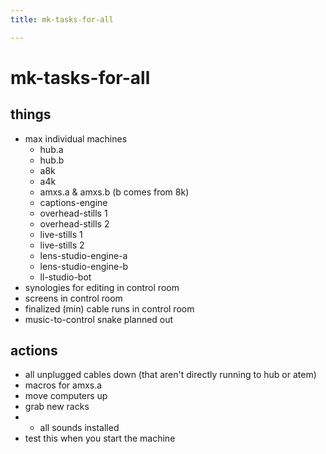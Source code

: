 ```yaml
---
title: mk-tasks-for-all

---
```


# mk-tasks-for-all

## things

- max individual machines
    - hub.a
    - hub.b
    - a8k
    - a4k
    - amxs.a & amxs.b (b comes from 8k)
    - captions-engine
    - overhead-stills 1
    - overhead-stills 2
    - live-stills 1
    - live-stills 2
    - lens-studio-engine-a
    - lens-studio-engine-b
    - ll-studio-bot
- synologies for editing in control room
- screens in control room
- finalized (min) cable runs in control room
- music-to-control snake planned out


## actions

- all unplugged cables down (that aren't directly running to hub or atem)
- macros for amxs.a
- move computers up
- grab new racks
- - all sounds installed
- test this when you start the machine

